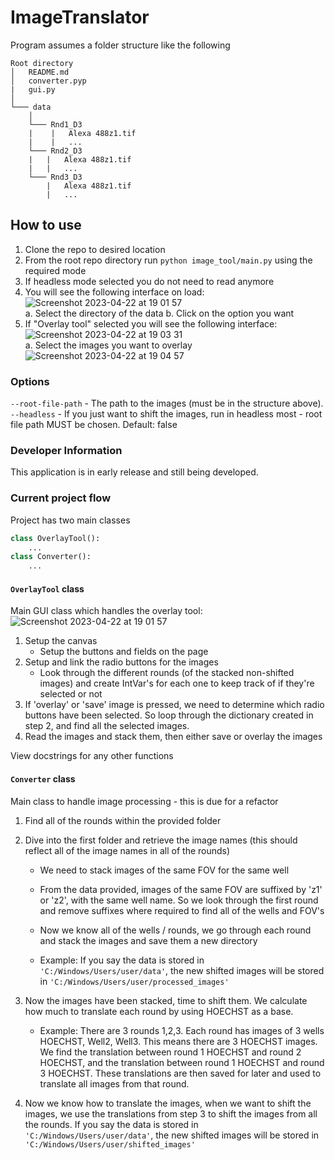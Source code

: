 # ImageTranslator

Program assumes a folder structure like the following

```
Root directory
│   README.md
│   converter.pyp
|   gui.py
│
└─── data
    │
    └─── Rnd1_D3
    |    |   Alexa 488z1.tif
    |    |   ...
    └─── Rnd2_D3
    |   |   Alexa 488z1.tif
    |   |   ...
    └─── Rnd3_D3
        |   Alexa 488z1.tif
        |   ...

```

## How to use

1. Clone the repo to desired location
2. From the root repo directory run `python image_tool/main.py` using the required mode
3. If headless mode selected you do not need to read anymore
4. You will see the following interface on load:
   <br/>
   ![Screenshot 2023-04-22 at 19 01 57](https://user-images.githubusercontent.com/25623089/233801181-456adb53-ca50-4da4-a58f-c63b27530d1c.png)
   <br/>
   a. Select the directory of the data
   b. Click on the option you want
5. If "Overlay tool" selected you will see the following interface:
    <br/>
    ![Screenshot 2023-04-22 at 19 03 31](https://user-images.githubusercontent.com/25623089/233801262-5ca4153a-10bc-4549-9cc4-da8a874bc897.png)
    <br/>
   a. Select the images you want to overlay
    <br/>
    ![Screenshot 2023-04-22 at 19 04 57](https://user-images.githubusercontent.com/25623089/233801271-21e310a7-fbc6-43b3-998d-751562dceaaf.png)
    <br/>

### Options

`--root-file-path` - The path to the images (must be in the structure above).
`--headless` - If you just want to shift the images, run in headless most - root file path MUST be chosen. Default: false

### Developer Information

This application is in early release and still being developed.

### Current project flow

Project has two main classes

```python
class OverlayTool():
    ...
class Converter():
    ...
```

#### `OverlayTool` class

Main GUI class which handles the overlay tool:
<br/>
![Screenshot 2023-04-22 at 19 01 57](https://user-images.githubusercontent.com/25623089/233801181-456adb53-ca50-4da4-a58f-c63b27530d1c.png)
<br/>
1. Setup the canvas
   - Setup the buttons and fields on the page
2. Setup and link the radio buttons for the images
   - Look through the different rounds (of the stacked non-shifted images) and create IntVar's for each one to keep track of if they're selected or not
3. If 'overlay' or 'save' image is pressed, we need to determine which radio buttons have been selected. So loop through the dictionary created in step 2, and find all the selected images.
4. Read the images and stack them, then either save or overlay the images

View docstrings for any other functions

#### `Converter` class

Main class to handle image processing - this is due for a refactor

1. Find all of the rounds within the provided folder
2. Dive into the first folder and retrieve the image names (this should reflect all of the image names in all of the rounds)

   - We need to stack images of the same FOV for the same well

   - From the data provided, images of the same FOV are suffixed by 'z1' or 'z2', with the same well name. So we look through the first round and remove suffixes where required to find all of the wells and FOV's

   - Now we know all of the wells / rounds, we go through each round and stack the images and save them a new directory

   - Example: If you say the data is stored in `'C:/Windows/Users/user/data'`, the new shifted images will be stored in `'C:/Windows/Users/user/processed_images'`

3. Now the images have been stacked, time to shift them. We calculate how much to translate each round by using HOECHST as a base.
   - Example: There are 3 rounds 1,2,3. Each round has images of 3 wells HOECHST, Well2, Well3.
     This means there are 3 HOECHST images. We find the translation between round 1 HOECHST and round 2 HOECHST, and the translation between round 1 HOECHST and round 3 HOECHST. These translations are then saved for later and used to translate all images from that round.
4. Now we know how to translate the images, when we want to shift the images, we use the translations from step 3 to shift the images from all the rounds. If you say the data is stored in `'C:/Windows/Users/user/data'`, the new shifted images will be stored in `'C:/Windows/Users/user/shifted_images'`

